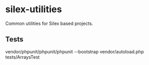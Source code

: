 # silex-utilities
Common utilities for Silex based projects.


## Tests
vendor/phpunit/phpunit/phpunit --bootstrap vendor/autoload.php tests/ArraysTest
